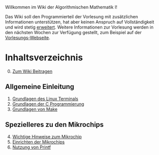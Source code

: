 Willkommen im Wiki der Algorithmischen Mathematik I!

Das Wiki soll den Programmierteil der Vorlesung mit zusätzlichen Informationen
unterstützen, hat aber keinen Anspruch auf Vollständigkeit und wird stetig
[erweitert](Zum-Wiki-Beitragen).
Weitere Informationen zur Vorlesung werden in den nächsten Wochen zur Verfügung
gestellt, zum Beispiel auf der
[Vorlesungs-Webseite](https://ins.uni-bonn.de/teachings/ws-2025-494-v1g5-algorithmische-m/).

# Inhaltsverzeichnis

0. [Zum Wiki Beitragen](Zum-Wiki-Beitragen)

## Allgemeine Einleitung

1. [Grundlagen des Linux Terminals](Grundlagen-des-Linux-Terminals)
2. [Grundlagen der C Programmierung](Grundlagen-der-C-Programmierung)
3. [Grundlagen von Make](Grundlagen-von-Make)

## Spezielleres zu den Mikrochips

4. [Wichtige Hinweise zum Mikrochip](Wichtige-Hinweise-zum-Mikrochip)
5. [Einrichten der Mikrochips](Einrichten-der-Mikrochips)
6. [Nutzung von Printf](Nutzung-von-Printf)

